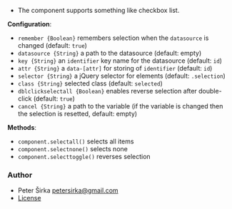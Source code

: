 - The component supports something like checkbox list.

__Configuration__:

- `remember {Boolean}` remembers selection when the `datasource` is changed (default: `true`)
- `datasource {String}` a path to the datasource (default: empty)
- `key {String}` an `identifier` key name for the datasource (default: `id`)
- `attr {String}` a `data-[attr]` for storing of `identifier` (default: `id`)
- `selector {String}` a jQuery selector for elements (default: `.selection`)
- `class {String}` selected class (default: `selected`)
- `dblclickselectall {Boolean}` enables reverse selection after double-click (default: `true`)
- `cancel {String}` a path to the variable (if the variable is changed then the selection is resetted, default: empty)

__Methods__:

- `component.selectall()` selects all items
- `component.selectnone()` selects none
- `component.selecttoggle()` reverses selection

### Author

- Peter Širka <petersirka@gmail.com>
- [License](https://www.totaljs.com/license/)
